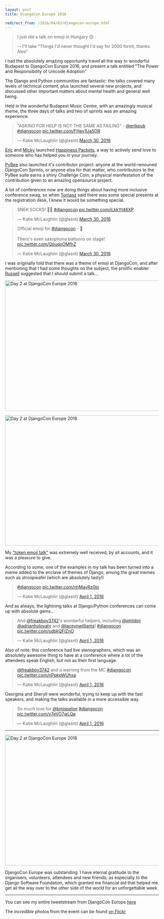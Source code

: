 ```yaml
---
layout: post
title: DjangoCon Europe 2016

redirect_from: /2016/04/03/djangocon-europe.html
---
```



<script async src="//platform.twitter.com/widgets.js" charset="utf-8"></script>

> I just did a talk on emoji in Hungary 😊
> 
> -- I'll take "Things I'd never thought I'd say for 2000 forint, thanks Alex"

I had the absolutely amazing opportunity travel all the way to wonderful Budapest to DjangoCon Europe 2016, and present a talk entitled "The Power and Responsibility of Unicode Adoption"

The Django and Python communities are fantastic: the talks covered many levels of technical content, plus launched several new projects, and discussed other important matters about mental health and general well being. 

Held in the wonderful Budapest Music Centre, with an amazingly musical theme, the three days of talks and two of sprints was an amazing experience. 


<blockquote class="twitter-tweet" data-lang="en"><p lang="en" dir="ltr">&quot;ASKING FOR HELP IS NOT THE SAME AS FAILING&quot; - <a href="https://twitter.com/erikpub">@erikpub</a> <a href="https://twitter.com/hashtag/djangocon?src=hash">#djangocon</a> <a href="https://t.co/FHey1Ua5OR">pic.twitter.com/FHey1Ua5OR</a></p>&mdash; Katie McLaughlin (@glasnt) <a href="https://twitter.com/glasnt/status/715115927122100224">March 30, 2016</a></blockquote>

[Eric](https://twitter.com/erikpub) and [Micky](https://twitter.com/ThatDocsLady) launched [Happiness Packets](https://happinesspackets.io), a way to actively send love to someone who has helped you in your journey. 


[PyBee](https://pybee.org) also launched it's contributor project: anyone at the world-renouned DjangoCon Sprints, or anyone else for that matter, who contributors to the PyBee suite earns a shiny Challenge Coin; a physical manifestation of the contribution given to an amazing opensource project.

A lot of conferences now are doing things about having more inclusive conference swag, so when [Tomasz](https://twitter.com/oinopion) said there was some special presents at the registration desk, I knew it would be something special.

<blockquote class="twitter-tweet" data-lang="en"><p lang="en" dir="ltr">SNEK SOCKS! 🐍👣 <a href="https://twitter.com/hashtag/djangocon?src=hash">#djangocon</a> <a href="https://t.co/iLkkYt46XP">pic.twitter.com/iLkkYt46XP</a></p>&mdash; Katie McLaughlin (@glasnt) <a href="https://twitter.com/glasnt/status/715176752704798720">March 30, 2016</a></blockquote>

<blockquote class="twitter-tweet" data-lang="en"><p lang="en" dir="ltr">Official emoji for <a href="https://twitter.com/hashtag/djangocon?src=hash">#djangocon</a> - 🎷<br><br>There&#39;s even saxophone balloons on stage! <a href="https://t.co/QpuqoOMfhZ">pic.twitter.com/QpuqoOMfhZ</a></p>&mdash; Katie McLaughlin (@glasnt) <a href="https://twitter.com/glasnt/status/715089920222760960">March 30, 2016</a></blockquote>

I was originally told that there was a theme of emoji at DjangoCon, and after mentioning that I had some thoughts on the subject, the prolific enabler [Russell](https://twitter.com/freakboy3742) suggested that I should submit a talk...

<a data-flickr-embed="true"  href="https://www.flickr.com/photos/140681500@N07/25548352173/in/album-72157666534110876/" title="Day 2 at DjangoCon Europe 2016"><img src="https://farm2.staticflickr.com/1449/25548352173_98f196c25a_z.jpg" width="640" height="427" alt="Day 2 at DjangoCon Europe 2016"></a><script async src="//embedr.flickr.com/assets/client-code.js" charset="utf-8"></script>

<a data-flickr-embed="true"  href="https://www.flickr.com/photos/140681500@N07/25783265643/in/album-72157666534110876/" title="Day 2 at DjangoCon Europe 2016"><img src="https://farm2.staticflickr.com/1572/25783265643_839c0f5448_z.jpg" width="640" height="426" alt="Day 2 at DjangoCon Europe 2016"></a><script async src="//embedr.flickr.com/assets/client-code.js" charset="utf-8"></script>

My ["token emoji talk"](https://djangocon.eu/speakers/11) was extremely well received, by all accounts, and it was a pleasure to give. 

According to some, one of the examples in my talk has been turned into a meme added to the enclave of themes of Django, among the great memes such as stroopwafel (which are absolutely tasty!)
 
<blockquote class="twitter-tweet" data-lang="en"><p lang="und" dir="ltr"><a href="https://twitter.com/hashtag/djangocon?src=hash">#djangocon</a> <a href="https://t.co/nhMavRz0bj">pic.twitter.com/nhMavRz0bj</a></p>&mdash; Katie McLaughlin (@glasnt) <a href="https://twitter.com/glasnt/status/715900621082132481">April 1, 2016</a></blockquote>



And as always, the lightning talks at Django/Python conferences can come up with absolute gems... 

<blockquote class="twitter-tweet" data-lang="en"><p lang="en" dir="ltr">And <a href="https://twitter.com/freakboy3742">@freakboy3742</a>&#39;s wonderful helpers, including <a href="https://twitter.com/phildini">@phildini</a> <a href="https://twitter.com/adrianholovaty">@adrianholovaty</a> and <a href="https://twitter.com/laceynwilliams">@laceynwilliams</a>! <a href="https://twitter.com/hashtag/djangocon?src=hash">#djangocon</a> <a href="https://t.co/sdbkQFIZnO">pic.twitter.com/sdbkQFIZnO</a></p>&mdash; Katie McLaughlin (@glasnt) <a href="https://twitter.com/glasnt/status/715916816028209152">April 1, 2016</a></blockquote>

Also of note: this conference had live stenographers, which was an absolutely awesome thing to have at a conference where a lot of the attendees speak English, but not as their first language. 

<blockquote class="twitter-tweet" data-lang="en"><p lang="en" dir="ltr"><a href="https://twitter.com/freakboy3742">@freakboy3742</a> and a warning from the MC <a href="https://twitter.com/hashtag/djangocon?src=hash">#djangocon</a> <a href="https://t.co/nPpkpWUhxa">pic.twitter.com/nPpkpWUhxa</a></p>&mdash; Katie McLaughlin (@glasnt) <a href="https://twitter.com/glasnt/status/715835128556163072">April 1, 2016</a></blockquote>

Georgina and Sheryll were wonderful, trying to keep up with the fast speakers, and making the talks available in a more accessible way.

<blockquote class="twitter-tweet" data-lang="en"><p lang="en" dir="ltr">So much love for <a href="https://twitter.com/bmispelon">@bmispelon</a> <a href="https://twitter.com/hashtag/djangocon?src=hash">#djangocon</a> <a href="https://t.co/v7eVO7wLQe">pic.twitter.com/v7eVO7wLQe</a></p>&mdash; Katie McLaughlin (@glasnt) <a href="https://twitter.com/glasnt/status/715925132414418944">April 1, 2016</a></blockquote>

----
<a data-flickr-embed="true"  href="https://www.flickr.com/photos/140681500@N07/25878124840/in/album-72157666534110876/" title="Day 2 at DjangoCon Europe 2016"><img src="https://farm2.staticflickr.com/1665/25878124840_fa7b0067a5_z.jpg" width="640" height="427" alt="Day 2 at DjangoCon Europe 2016"></a><script async src="//embedr.flickr.com/assets/client-code.js" charset="utf-8"></script>

DjangoCon Europe was outstanding. I have eternal gratitude to the organisers, volunteers, attendees and new friends; as especially to the Django Software Foundation, which granted me financial aid that helped me get all the way over to the other side of the world for an unforgettable week.


-----

You can see my entire tweetstream from DjangoCon Europe [here](https://twitter.com/search?q=from%3Aglasnt+%23djangocon)

The *incredible* photos from the event can be found [on Flickr](https://www.flickr.com/photos/140681500@N07/albums/with/72157666534110876)
